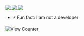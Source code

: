 <a href="https://github.com/TomfromBerlin">
  <img align="center" src="https://github-readme-stats.vercel.app/api?username=TomfromBerlin&show_icons=true&theme=tokyonight&locale=de&hide_border=true&bg_color=000000&icon_color=031485" />
</a>
<a href="https://github.com/TomfromBerlin/bashrc">
  <img align="center" src="https://github-readme-stats.vercel.app/api/pin/?username=TomfromBerlin&repo=bashrc&show_icons=true&theme=tokyonight&locale=de&hide_border=true&bg_color=000000&icon_color=031485" />
</a>
<a href="https://github.com/TomfromBerlin/Debian-Pihole-Unbound">
  <img align="center" src="https://github-readme-stats.vercel.app/api/pin/?username=TomfromBerlin&repo=Debian-Pihole-Unbound&show_icons=true&theme=tokyonight&locale=de&hide_border=true&bg_color=000000&icon_color=031485" />
</a>


- ⚡ Fun fact: I am not a developer

 <!-- steam-box start -->
 <!-- steam-box end -->

![View Counter](https://komarev.com/ghpvc/?username=TomfromBerlin&style=plastic)




<!--
![TomfromBerlins GitHub stats](https://github-readme-stats.vercel.app/api?username=TomfromBerlin&title_color=000000&text_color=00a6ff&show_icons=true&theme=tokyonight&locale=de&bg_color=45,ff0000,0000ff,00ff00,fffff0)
### Hi there 👋

**TomfromBerlin/TomfromBerlin** is a ✨ _special_ ✨ repository because its `README.md` (this file) appears on your GitHub profile.

Here are some ideas to get you started:

- 🔭 I’m currently working on ...
- 🌱 I’m currently learning ...
- 👯 I’m looking to collaborate on ...
- 🤔 I’m looking for help with ...
- 💬 Ask me about ...
- 📫 How to reach me: ...
- 😄 Pronouns: ...
- ⚡ Fun fact: ...
-->
